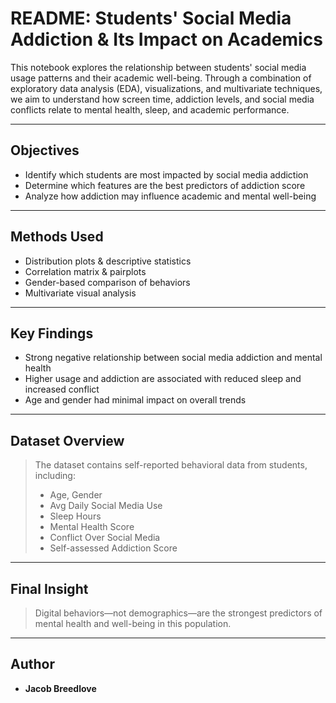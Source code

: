 # README: Students' Social Media Addiction & Its Impact on Academics

This notebook explores the relationship between students' social media usage patterns and their academic well-being. Through a combination of exploratory data analysis (EDA), visualizations, and multivariate techniques, we aim to understand how screen time, addiction levels, and social media conflicts relate to mental health, sleep, and academic performance.

---

##  Objectives

- Identify which students are most impacted by social media addiction
- Determine which features are the best predictors of addiction score
- Analyze how addiction may influence academic and mental well-being

---

##  Methods Used

- Distribution plots & descriptive statistics
- Correlation matrix & pairplots
- Gender-based comparison of behaviors
- Multivariate visual analysis

---

##  Key Findings

- Strong negative relationship between social media addiction and mental health
- Higher usage and addiction are associated with reduced sleep and increased conflict
- Age and gender had minimal impact on overall trends

---

##  Dataset Overview

> The dataset contains self-reported behavioral data from students, including:
> - Age, Gender  
> - Avg Daily Social Media Use  
> - Sleep Hours  
> - Mental Health Score  
> - Conflict Over Social Media  
> - Self-assessed Addiction Score

---

##  Final Insight

> Digital behaviors—not demographics—are the strongest predictors of mental health and well-being in this population.

---

##  Author
- **Jacob Breedlove**
